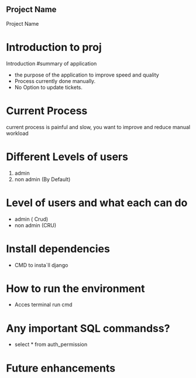 ## Project Name
Project Name
# Introduction to proj
Introduction
#summary of application 
- the purpose of the application to improve speed and quality
- Process currently done manually.
- No Option to update tickets.

# Current Process 
current process is painful and slow, you want to improve and reduce manual workload 
# Different Levels of users 
1) admin 
2) non admin (By Default)
# Level of users and what each can do 
- admin ( Crud)
- non admin (CRU)
# Install dependencies 
- CMD to insta`ll django
# How to run the environment 
- Acces terminal 
run cmd 

# Any important SQL commandss?
- select * from auth_permission

# Future enhancements 
